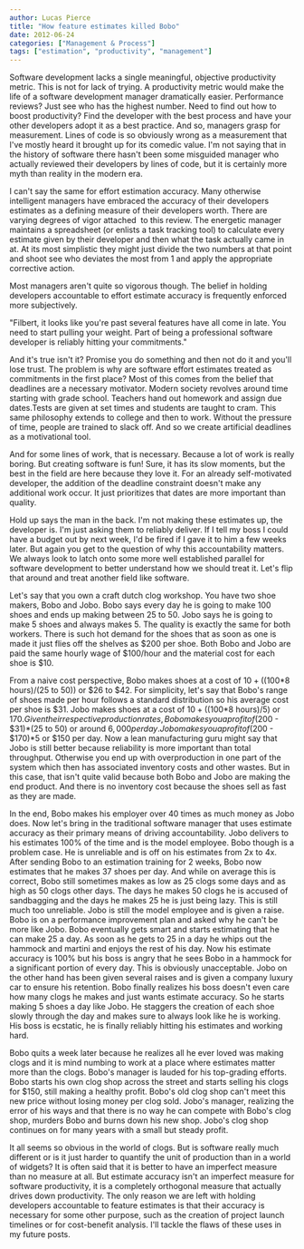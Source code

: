 ```yaml
---
author: Lucas Pierce
title: "How feature estimates killed Bobo"
date: 2012-06-24
categories: ["Management & Process"]
tags: ["estimation", "productivity", "management"]
---
```


Software development lacks a single meaningful, objective productivity metric. This is not for lack of trying. A productivity metric would make the life of a software development manager dramatically easier. Performance reviews? Just see who has the highest number. Need to find out how to boost productivity? Find the developer with the best process and have your other developers adopt it as a best practice. And so, managers grasp for measurement. Lines of code is so obviously wrong as a measurement that I've mostly heard it brought up for its comedic value. I'm not saying that in the history of software there hasn't been some misguided manager who actually reviewed their developers by lines of code, but it is certainly more myth than reality in the modern era.

I can't say the same for effort estimation accuracy. Many otherwise intelligent managers have embraced the accuracy of their developers estimates as a defining measure of their developers worth. There are varying degrees of vigor attached  to this review. The energetic manager maintains a spreadsheet (or enlists a task tracking tool) to calculate every estimate given by their developer and then what the task actually came in at. At its most simplistic they might just divide the two numbers at that point and shoot see who deviates the most from 1 and apply the appropriate corrective action.

Most managers aren't quite so vigorous though. The belief in holding developers accountable to effort estimate accuracy is frequently enforced more subjectively.

"Filbert, it looks like you're past several features have all come in late. You need to start pulling your weight. Part of being a professional software developer is reliably hitting your commitments."

And it's true isn't it? Promise you do something and then not do it and you'll lose trust. The problem is why are software effort estimates treated as commitments in the first place? Most of this comes from the belief that deadlines are a necessary motivator. Modern society revolves around time starting with grade school. Teachers hand out homework and assign due dates.Tests are given at set times and students are taught to cram. This same philosophy extends to college and then to work. Without the pressure of time, people are trained to slack off. And so we create artificial deadlines as a motivational tool.

And for some lines of work, that is necessary. Because a lot of work is really boring. But creating software is fun! Sure, it has its slow moments, but the best in the field are here because they love it. For an already self-motivated developer, the addition of the deadline constraint doesn't make any additional work occur. It just prioritizes that dates are more important than quality.

Hold up says the man in the back. I'm not making these estimates up, the developer is. I'm just asking them to reliably deliver. If I tell my boss I could have a budget out by next week, I'd be fired if I gave it to him a few weeks later. But again you get to the question of why this accountability matters. We always look to latch onto some more well established parallel for software development to better understand how we should treat it. Let's flip that around and treat another field like software.

Let's say that you own a craft dutch clog workshop. You have two shoe makers, Bobo and Jobo. Bobo says every day he is going to make 100 shoes and ends up making between 25 to 50. Jobo says he is going to make 5 shoes and always makes 5. The quality is exactly the same for both workers. There is such hot demand for the shoes that as soon as one is made it just flies off the shelves as $200 per shoe. Both Bobo and Jobo are paid the same hourly wage of $100/hour and the material cost for each shoe is $10.

From a naive cost perspective, Bobo makes shoes at a cost of $10+(($100\*8 hours)/(25 to 50)) or $26 to $42. For simplicity, let's say that Bobo's range of shoes made per hour follows a standard distribution so his average cost per shoe is $31. Jobo makes shoes at a cost of $10 + (($100\*8 hours)/5) or $170. Given their respective production rates, Bobo makes you a profit of ($200 - $31)\*(25 to 50) or around $6,000 per day. Jobo makes you a profit of ($200 - $170)\*5 or $150 per day. Now a lean manufacturing guru might say that Jobo is still better because reliability is more important than total throughput. Otherwise you end up with overproduction in one part of the system which then has associated inventory costs and other wastes. But in this case, that isn't quite valid because both Bobo and Jobo are making the end product. And there is no inventory cost because the shoes sell as fast as they are made.

In the end, Bobo makes his employer over 40 times as much money as Jobo does. Now let's bring in the traditional software manager that uses estimate accuracy as their primary means of driving accountability. Jobo delivers to his estimates 100% of the time and is the model employee. Bobo though is a problem case. He is unreliable and is off on his estimates from 2x to 4x. After sending Bobo to an estimation training for 2 weeks, Bobo now estimates that he makes 37 shoes per day. And while on average this is correct, Bobo still sometimes makes as low as 25 clogs some days and as high as 50 clogs other days. The days he makes 50 clogs he is accused of sandbagging and the days he makes 25 he is just being lazy. This is still much too unreliable. Jobo is still the model employee and is given a raise. Bobo is on a performance improvement plan and asked why he can't be more like Jobo. Bobo eventually gets smart and starts estimating that he can make 25 a day. As soon as he gets to 25 in a day he whips out the hammock and martini and enjoys the rest of his day. Now his estimate accuracy is 100% but his boss is angry that he sees Bobo in a hammock for a significant portion of every day. This is obviously unacceptable. Jobo on the other hand has been given several raises and is given a company luxury car to ensure his retention. Bobo finally realizes his boss doesn't even care how many clogs he makes and just wants estimate accuracy. So he starts making 5 shoes a day like Jobo. He staggers the creation of each shoe slowly through the day and makes sure to always look like he is working. His boss is ecstatic, he is finally reliably hitting his estimates and working hard.

Bobo quits a week later because he realizes all he ever loved was making clogs and it is mind numbing to work at a place where estimates matter more than the clogs. Bobo's manager is lauded for his top-grading efforts. Bobo starts his own clog shop across the street and starts selling his clogs for $150, still making a healthy profit. Bobo's old clog shop can't meet this new price without losing money per clog sold. Jobo's manager, realizing the error of his ways and that there is no way he can compete with Bobo's clog shop, murders Bobo and burns down his new shop. Jobo's clog shop continues on for many years with a small but steady profit.

It all seems so obvious in the world of clogs. But is software really much different or is it just harder to quantify the unit of production than in a world of widgets? It is often said that it is better to have an imperfect measure than no measure at all. But estimate accuracy isn't an imperfect measure for software productivity, it is a completely orthogonal measure that actually drives down productivity. The only reason we are left with holding developers accountable to feature estimates is that their accuracy is necessary for some other purpose, such as the creation of project launch timelines or for cost-benefit analysis. I'll tackle the flaws of these uses in my future posts.